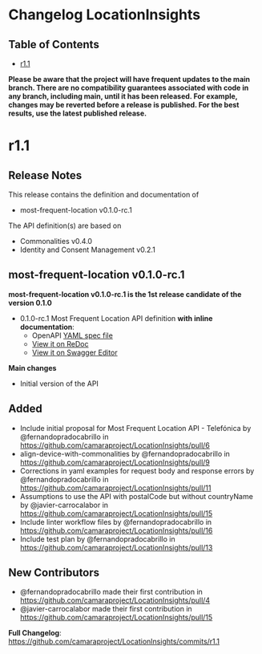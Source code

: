 # Changelog LocationInsights

## Table of Contents

- [r1.1](#r11)

**Please be aware that the project will have frequent updates to the main branch. There are no compatibility guarantees associated with code in any branch, including main, until it has been released. For example, changes may be reverted before a release is published. For the best results, use the latest published release.**

# r1.1
## Release Notes

This release contains the definition and documentation of
* most-frequent-location v0.1.0-rc.1

The API definition(s) are based on
* Commonalities v0.4.0
* Identity and Consent Management v0.2.1

## most-frequent-location v0.1.0-rc.1

**most-frequent-location v0.1.0-rc.1 is the 1st release candidate of the version 0.1.0**

- 0.1.0-rc.1 Most Frequent Location API definition **with inline documentation**:
  - OpenAPI [YAML spec file](https://github.com/camaraproject/LocationInsights/blob/r1.1/code/API_definitions/most-frequent-location.yaml)
  - [View it on ReDoc](https://redocly.github.io/redoc/?url=https://raw.githubusercontent.com/camaraproject/LocationInsights/blob/r1.1/code/API_definitions/most-frequent-location.yaml&nocors)
  - [View it on Swagger Editor](https://editor.swagger.io/?url=https://raw.githubusercontent.com/camaraproject/LocationInsights/blob/r1.1/code/API_definitions/most-frequent-location.yaml)

**Main changes**
* Initial version of the API

## Added
* Include initial proposal for Most Frequent Location API - Telefónica by @fernandopradocabrillo in https://github.com/camaraproject/LocationInsights/pull/6
* align-device-with-commonalities by @fernandopradocabrillo in https://github.com/camaraproject/LocationInsights/pull/9
* Corrections in yaml examples for request body and response errors by @fernandopradocabrillo in https://github.com/camaraproject/LocationInsights/pull/11
* Assumptions to use the API with postalCode but without countryName by @javier-carrocalabor in https://github.com/camaraproject/LocationInsights/pull/15
* Include linter workflow files by @fernandopradocabrillo in https://github.com/camaraproject/LocationInsights/pull/16
* Include test plan by @fernandopradocabrillo in https://github.com/camaraproject/LocationInsights/pull/13

## New Contributors
* @fernandopradocabrillo made their first contribution in https://github.com/camaraproject/LocationInsights/pull/4
* @javier-carrocalabor made their first contribution in https://github.com/camaraproject/LocationInsights/pull/15

**Full Changelog**: https://github.com/camaraproject/LocationInsights/commits/r1.1
